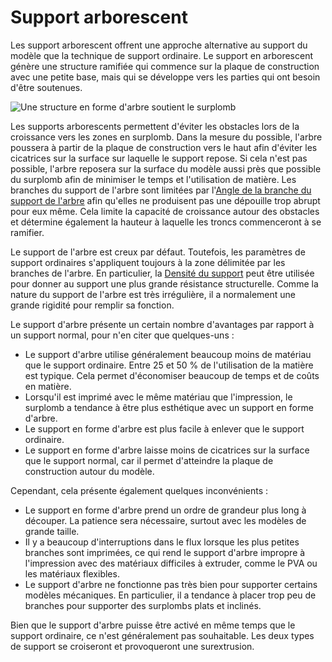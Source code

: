 Support arborescent
====
Les support arborescent offrent une approche alternative au support du modèle que la technique de support ordinaire. Le support en arborescent génère une structure ramifiée qui commence sur la plaque de construction avec une petite base, mais qui se développe vers les parties qui ont besoin d'être soutenues.

![Une structure en forme d'arbre soutient le surplomb](../../../articles/images/support_tree_enable.png)

Les supports arborescents permettent d'éviter les obstacles lors de la croissance vers les zones en surplomb. Dans la mesure du possible, l'arbre poussera à partir de la plaque de construction vers le haut afin d'éviter les cicatrices sur la surface sur laquelle le support repose. Si cela n'est pas possible, l'arbre reposera sur la surface du modèle aussi près que possible du surplomb afin de minimiser le temps et l'utilisation de matière. Les branches du support de l'arbre sont limitées par l'[Angle de la branche du support de l'arbre](support_tree_angle.md) afin qu'elles ne produisent pas une dépouille trop abrupt pour eux même. Cela limite la capacité de croissance autour des obstacles et détermine également la hauteur à laquelle les troncs commenceront à se ramifier.

Le support de l'arbre est creux par défaut. Toutefois, les paramètres de support ordinaires s'appliquent toujours à la zone délimitée par les branches de l'arbre. En particulier, la [Densité du support](../support/support_infill_rate.md) peut être utilisée pour donner au support une plus grande résistance structurelle. Comme la nature du support de l'arbre est très irrégulière, il a normalement une grande rigidité pour remplir sa fonction.

Le support d'arbre présente un certain nombre d'avantages par rapport à un support normal, pour n'en citer que quelques-uns :
* Le support d'arbre utilise généralement beaucoup moins de matériau que le support ordinaire. Entre 25 et 50 % de l'utilisation de la matière est typique. Cela permet d'économiser beaucoup de temps et de coûts en matière.
* Lorsqu'il est imprimé avec le même matériau que l'impression, le surplomb a tendance à être plus esthétique avec un support en forme d'arbre.
* Le support en forme d'arbre est plus facile à enlever que le support ordinaire.
* Le support en forme d'arbre laisse moins de cicatrices sur la surface que le support normal, car il permet d'atteindre la plaque de construction autour du modèle.

Cependant, cela présente également quelques inconvénients :
* Le support en forme d'arbre prend un ordre de grandeur plus long à découper. La patience sera nécessaire, surtout avec les modèles de grande taille.
* Il y a beaucoup d'interruptions dans le flux lorsque les plus petites branches sont imprimées, ce qui rend le support d'arbre impropre à l'impression avec des matériaux difficiles à extruder, comme le PVA ou les matériaux flexibles.
* Le support d'arbre ne fonctionne pas très bien pour supporter certains modèles mécaniques. En particulier, il a tendance à placer trop peu de branches pour supporter des surplombs plats et inclinés.

Bien que le support d'arbre puisse être activé en même temps que le support ordinaire, ce n'est généralement pas souhaitable. Les deux types de support se croiseront et provoqueront une surextrusion.
